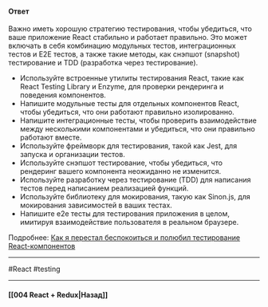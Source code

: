 #### Ответ

Важно иметь хорошую стратегию тестирования, чтобы убедиться, что ваше приложение React стабильно и работает правильно. Это может включать в себя комбинацию модульных тестов, интеграционных тестов и E2E тестов, а также такие методы, как снэпшот (snapshot) тестирование и TDD (разработка через тестирование).

- Используйте встроенные утилиты тестирования React, такие как React Testing Library и Enzyme, для проверки рендеринга и поведения компонентов.
- Напишите модульные тесты для отдельных компонентов React, чтобы убедиться, что они работают правильно изолированно.
- Напишите интеграционные тесты, чтобы проверить взаимодействие между несколькими компонентами и убедиться, что они правильно работают вместе.
- Используйте фреймворк для тестирования, такой как Jest, для запуска и организации тестов.
- Используйте снэпшот тестирование, чтобы убедиться, что рендеринг вашего компонента неожиданно не изменится.
- Используйте разработку через тестирование (TDD) для написания тестов перед написанием реализацией функций.
- Используйте библиотеку для мокирования, такую как Sinon.js, для мокирования зависимостей в ваших тестах.
- Напишите e2e тесты для тестирования приложения в целом, имитируя взаимодействие пользователя в реальном браузере.

Подробнее: [Как я перестал беспокоиться и полюбил тестирование React-компонентов](https://habr.com/ru/companies/elbrusbootcamp/articles/651033/)

____
 #React #testing 

____

#### [[004 React + Redux|Назад]]